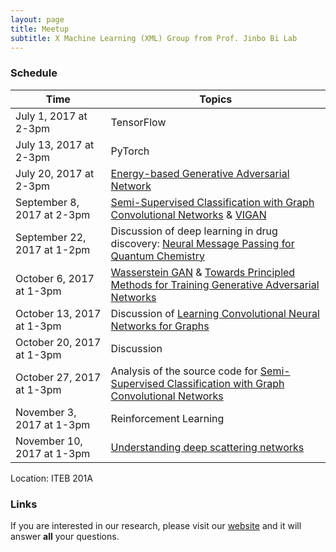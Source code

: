 ```yaml
---
layout: page
title: Meetup
subtitle: X Machine Learning (XML) Group from Prof. Jinbo Bi Lab 
---
```


### Schedule

| Time  | Topics |
| ------------- | ------------- |
| July 1, 2017 at 2-3pm |  TensorFlow |
| July 13, 2017 at 2-3pm |  PyTorch |
| July 20, 2017 at 2-3pm |  [Energy-based Generative Adversarial Network](https://arxiv.org/abs/1609.03126) |
| September 8, 2017 at 2-3pm |  [Semi-Supervised Classification with Graph Convolutional Networks](https://arxiv.org/abs/1609.02907) & [VIGAN](https://arxiv.org/abs/1708.06724)|
| September 22, 2017 at 1-2pm |Discussion of deep learning in drug discovery: [Neural Message Passing for Quantum Chemistry](https://arxiv.org/pdf/1704.01212.pdf) |
| October 6, 2017 at 1-3pm | [Wasserstein GAN](https://arxiv.org/abs/1701.07875)  & [Towards Principled Methods for Training Generative Adversarial Networks](https://arxiv.org/abs/1701.04862)  |
| October 13, 2017 at 1-3pm | Discussion of [Learning Convolutional Neural Networks for Graphs](https://arxiv.org/abs/1605.05273) |
| October 20, 2017 at 1-3pm | Discussion |
| October 27, 2017 at 1-3pm | Analysis of the source code for [Semi-Supervised Classification with Graph Convolutional Networks](https://arxiv.org/abs/1609.02907)|
| November 3, 2017 at 1-3pm | Reinforcement Learning|
| November 10, 2017 at 1-3pm | [Understanding deep scattering networks](https://arxiv.org/pdf/1601.04920.pdf) |


Location: ITEB 201A



### Links

If you are interested in our research, please visit our [website](http://www.labhealthinfo.uconn.edu/) and it will answer **all** your questions.
